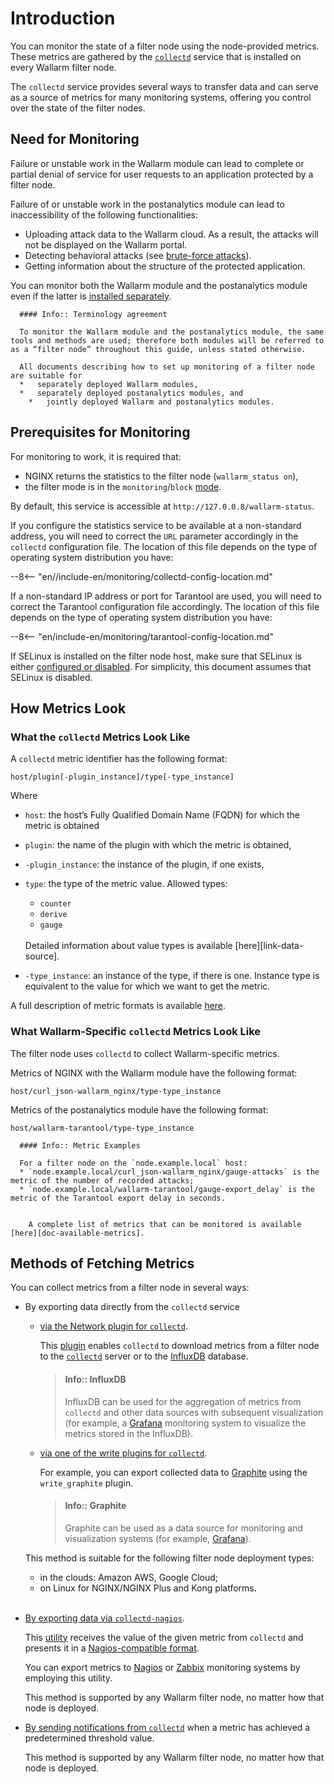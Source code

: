 [link-collectd]:            https://collectd.org/

[av-bruteforce]:            ../../attacks-vulns-list.md#brute-force-attack
[doc-postanalitycs]:        ../installation-postanalytics-en.md

[link-collectd-naming]:     https://collectd.org/wiki/index.php/Naming_schema
[link-data-source]:         https://collectd.org/wiki/index.php/Data_source
[link-collectd-networking]: https://collectd.org/wiki/index.php/Networking_introduction
[link-influxdb]:            https://www.influxdata.com/products/influxdb-overview/
[link-grafana]:             https://grafana.com/
[link-graphite]:            https://github.com/graphite-project/graphite-web
[link-network-plugin]:      https://collectd.org/wiki/index.php/Plugin:Network
[link-write-plugins]:       https://collectd.org/wiki/index.php/Table_of_Plugins
[link-collectd-nagios]:     https://collectd.org/wiki/index.php/Collectd-nagios
[link-nagios]:              https://www.nagios.org/
[link-zabbix]:              https://www.zabbix.com/
[link-nagios-format]:       https://nagios-plugins.org/doc/guidelines.html#AEN200
[link-selinux]:             https://www.redhat.com/en/topics/linux/what-is-selinux

[doc-available-metrics]:    available-metrics.md
[doc-network-plugin]:       fetching-metrics.md#exporting-metrics-via-the-collectd-network-plugin
[doc-write-plugins]:        fetching-metrics.md#exporting-metrics-via-the-collectd-write-plugins
[doc-collectd-nagios]:      fetching-metrics.md#exporting-metrics-using-the-collectd-nagios-utility
[doc-collectd-notices]:     fetching-metrics.md#sending-notifications-from-collectd

[doc-selinux]:  ../configure-selinux.md

#   Introduction

You can monitor the state of a filter node using the node-provided metrics. These metrics are gathered by the [`collectd`][link-collectd] service that is installed on every Wallarm filter node.

The `collectd` service provides several ways to transfer data and can serve as a source of metrics for many monitoring systems, offering you control over the state of the filter nodes.

##  Need for Monitoring

Failure or unstable work in the Wallarm module can lead to complete or partial denial of service for user requests to an application protected by a filter node.

Failure of or unstable work in the postanalytics module can lead to inaccessibility of the following functionalities:
*   Uploading attack data to the Wallarm cloud. As a result, the attacks will not be displayed on the Wallarm portal.
*   Detecting behavioral attacks (see [brute-force attacks][av-bruteforce]).
*   Getting information about the structure of the protected application.

You can monitor both the Wallarm module and the postanalytics module even if the latter is [installed separately][doc-postanalitycs].

<!-- -->
      #### Info:: Terminology agreement
         
      To monitor the Wallarm module and the postanalytics module, the same tools and methods are used; therefore both modules will be referred to as a “filter node” throughout this guide, unless stated otherwise. 
      
      All documents describing how to set up monitoring of a filter node are suitable for
      *   separately deployed Wallarm modules,
      *   separately deployed postanalytics modules, and
        *   jointly deployed Wallarm and postanalytics modules.
<!-- -->

##  Prerequisites for Monitoring

For monitoring to work, it is required that:
* NGINX returns the statistics to the filter node (`wallarm_status on`),
* the filter mode is in the `monitoring`/`block` [mode](../configure-wallarm-mode.md#available-filtering-modes).
  
By default, this service is accessible at `http://127.0.0.8/wallarm-status`.

If you configure the statistics service to be available at a non-standard address, you will need to correct the `URL` parameter accordingly in the `collectd` configuration file. The location of this file depends on the type of operating system distribution you have:

--8<-- "en//include-en/monitoring/collectd-config-location.md"
<!-- -->

If a non-standard IP address or port for Tarantool are used, you will need to correct the Tarantool configuration file accordingly. The location of this file depends on the type of operating system distribution you have:

--8<-- "en/include-en/monitoring/tarantool-config-location.md"
<!-- -->

If SELinux is installed on the filter node host, make sure that SELinux is either [configured or disabled][doc-selinux]. For simplicity, this document assumes that SELinux is disabled.

##  How Metrics Look

### What the `collectd` Metrics Look Like

A `collectd` metric identifier has the following format:

```
host/plugin[-plugin_instance]/type[-type_instance]
```

Where
*   `host`: the host’s Fully Qualified Domain Name (FQDN) for which the metric is obtained
*   `plugin`: the name of the plugin with which the metric is obtained,
*   `-plugin_instance`: the instance of the plugin, if one exists,
*   `type`: the type of the metric value. Allowed types:
    *   `counter`
    *   `derive`
    *   `gauge` 
    
    <br>
    Detailed information about value types is available [here][link-data-source].

*   `-type_instance`: an instance of the type, if there is one. Instance type is equivalent to the value for which we want to get the metric.

<!-- -->

A full description of metric formats is available [here][link-collectd-naming].

### What Wallarm-Specific `collectd` Metrics Look Like

The filter node uses `collectd` to collect Wallarm-specific metrics.

Metrics of NGINX with the Wallarm module have the following format:

```
host/curl_json-wallarm_nginx/type-type_instance
```

Metrics of the postanalytics module have the following format:

```
host/wallarm-tarantool/type-type_instance
```

<!-- -->
      #### Info:: Metric Examples 
         
      For a filter node on the `node.example.local` host:
      * `node.example.local/curl_json-wallarm_nginx/gauge-attacks` is the metric of the number of recorded attacks;
      * `node.example.local/wallarm-tarantool/gauge-export_delay` is the metric of the Tarantool export delay in seconds.
         
        
        A complete list of metrics that can be monitored is available [here][doc-available-metrics].
<!-- -->

##  Methods of Fetching Metrics

You can collect metrics from a filter node in several ways:
*   By exporting data directly from the `collectd` service
    *   [via the Network plugin for `collectd`][doc-network-plugin].
    
        This [plugin][link-network-plugin] enables `collectd` to download metrics from a filter node to the [`collectd`][link-collectd-networking] server or to the [InfluxDB][link-influxdb] database.
        
        <!-- -->
        >   #### Info:: InfluxDB
        >   
        >   InfluxDB can be used for the aggregation of metrics from `collectd` and other data sources with subsequent visualization (for example, a [Grafana][link-grafana] monitoring system to visualize the metrics stored in the InfluxDB).
        <!-- -->
        
    *   [via one of the write plugins for `collectd`][doc-write-plugins].
  
        For example, you can export collected data to [Graphite][link-graphite] using the `write_graphite` plugin.
  
        <!-- -->
        >   #### Info:: Graphite
        > 
        >   Graphite can be used as a data source for monitoring and visualization systems (for example, [Grafana][link-grafana]).
        <!-- -->
  
    This method is suitable for the following filter node deployment types:
    *   in the clouds: Amazon AWS, Google Cloud;
    *   on Linux for NGINX/NGINX Plus and Kong platforms.
  <br><br>

*   [By exporting data via `collectd-nagios`][doc-collectd-nagios].
  
    This [utility][link-collectd-nagios] receives the value of the given metric from `collectd` and presents it in a [Nagios-compatible format][link-nagios-format].
  
    You can export metrics to [Nagios][link-nagios] or [Zabbix][link-zabbix] monitoring systems by employing this utility.
  
    This method is supported by any Wallarm filter node, no matter how that node is deployed.
  
*   [By sending notifications from `collectd`][doc-collectd-notices] when a metric has achieved a predetermined threshold value.

    This method is supported by any Wallarm filter node, no matter how that node is deployed.